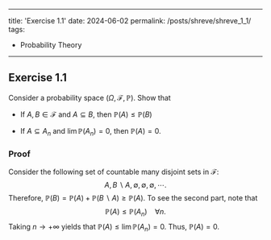 
---
title: 'Exercise 1.1'
date: 2024-06-02
permalink: /posts/shreve/shreve_1_1/
tags:
  - Probability Theory
---
<h2 id="exercise-1.1">Exercise 1.1</h2>
<p>Consider a probability space <span
class="math inline">(<em>Ω</em>, ℱ, ℙ)</span>. Show that</p>
<ul>
<li><p>If <span class="math inline"><em>A</em>, <em>B</em> ∈ ℱ</span>
and <span class="math inline"><em>A</em> ⊆ <em>B</em></span>, then <span
class="math inline">ℙ(<em>A</em>) ≤ ℙ(<em>B</em>)</span></p></li>
<li><p>If <span
class="math inline"><em>A</em> ⊆ <em>A</em><sub><em>n</em></sub></span>
and <span
class="math inline">lim ℙ(<em>A</em><sub><em>n</em></sub>) = 0</span>,
then <span class="math inline">ℙ(<em>A</em>) = 0</span>.</p></li>
</ul>
<h3 class="unnumbered" id="proof">Proof</h3>
<p>Consider the following set of countable many disjoint sets in <span
class="math inline">ℱ</span>: <span
class="math display"><em>A</em>, <em>B</em> ∖ <em>A</em>, ∅, ∅, ∅, ⋯.</span>
Therefore, <span
class="math inline">ℙ(<em>B</em>) = ℙ(<em>A</em>) + ℙ(<em>B</em> ∖ <em>A</em>) ≥ ℙ(<em>A</em>)</span>.
To see the second part, note that <span
class="math display">ℙ(<em>A</em>) ≤ ℙ(<em>A</em><sub><em>n</em></sub>)  ∀<em>n</em>.</span>
Taking <span class="math inline"><em>n</em> → +∞</span> yields that
<span
class="math inline">ℙ(<em>A</em>) ≤ lim ℙ(<em>A</em><sub><em>n</em></sub>) = 0</span>.
Thus, <span class="math inline">ℙ(<em>A</em>) = 0</span>.</p>

